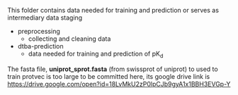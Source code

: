This folder contains data needed for training and prediction or serves as intermediary data staging
- preprocessing
  - collecting and cleaning data
- dtba-prediction
  - data needed for training and prediction of pK<sub>d</sub>

The fasta file, **uniprot_sprot.fasta** (from swissprot of uniprot) to used to train protvec is too large to be committed here, its google drive link is https://drive.google.com/open?id=18LvMkU2zP0lpCJb9gyA1x1BBH3EVGp-Y
